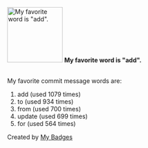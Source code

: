 <img src="https://my-badges.github.io/my-badges/favorite-word.png" alt="My favorite word is &quot;add&quot;." title="My favorite word is &quot;add&quot;." width="128">
<strong>My favorite word is &quot;add&quot;.</strong>
<br><br>

My favorite commit message words are:

1. add (used 1079 times)
2. to (used 934 times)
3. from (used 700 times)
4. update (used 699 times)
5. for (used 564 times)


Created by <a href="https://github.com/my-badges/my-badges">My Badges</a>